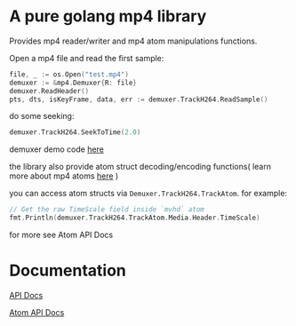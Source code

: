 # A pure golang mp4 library

Provides mp4 reader/writer and mp4 atom manipulations functions.

Open a mp4 file and read the first sample:
```go
file, _ := os.Open("test.mp4")
demuxer := &mp4.Demuxer{R: file}
demuxer.ReadHeader()
pts, dts, isKeyFrame, data, err := demuxer.TrackH264.ReadSample()
```

do some seeking:

```go
demuxer.TrackH264.SeekToTime(2.0)
```

demuxer demo code [here](https://github.com/nareix/mp4/blob/master/example/example.go#L11)

the library also provide atom struct decoding/encoding functions(
learn more about mp4 atoms [here](https://developer.apple.com/library/mac/documentation/QuickTime/QTFF/QTFFChap2/qtff2.html)
)

you can access atom structs via `Demuxer.TrackH264.TrackAtom`. for example:

```go
// Get the raw TimeScale field inside `mvhd` atom
fmt.Println(demuxer.TrackH264.TrackAtom.Media.Header.TimeScale)
```

for more see Atom API Docs

# Documentation

[API Docs](https://godoc.org/github.com/mbeacom/mp4)

[Atom API Docs](https://godoc.org/github.com/mbeacom/mp4/atom)
